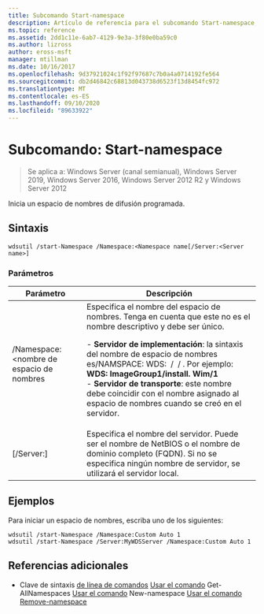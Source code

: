 ```yaml
---
title: Subcomando Start-namespace
description: Artículo de referencia para el subcomando Start-namespace, que inicia un espacio de nombres de difusión programada.
ms.topic: reference
ms.assetid: 2dd1c11e-6ab7-4129-9e3a-3f80e0ba59c0
ms.author: lizross
author: eross-msft
manager: mtillman
ms.date: 10/16/2017
ms.openlocfilehash: 9d37921024c1f92f97687c7b0a4a0714192fe564
ms.sourcegitcommit: db2d46842c68813d043738d6523f13d8454fc972
ms.translationtype: MT
ms.contentlocale: es-ES
ms.lasthandoff: 09/10/2020
ms.locfileid: "89633922"
---
```

# <a name="subcommand-start-namespace"></a>Subcomando: Start-namespace

> Se aplica a: Windows Server (canal semianual), Windows Server 2019, Windows Server 2016, Windows Server 2012 R2 y Windows Server 2012

Inicia un espacio de nombres de difusión programada.

## <a name="syntax"></a>Sintaxis
```
wdsutil /start-Namespace /Namespace:<Namespace name[/Server:<Server name>]
```
### <a name="parameters"></a>Parámetros

|          Parámetro          |                                                                                                                                                                                             Descripción                                                                                                                                                                                             |
|-----------------------------|-----------------------------------------------------------------------------------------------------------------------------------------------------------------------------------------------------------------------------------------------------------------------------------------------------------------------------------------------------------------------------------------------------|
| /Namespace: <nombre de espacio de nombres| Especifica el nombre del espacio de nombres. Tenga en cuenta que este no es el nombre descriptivo y debe ser único.<p>-   **Servidor de implementación**: la sintaxis del nombre de espacio de nombres es/NAMSPACE: WDS: <Image group> / <Image name> / <Index> . Por ejemplo: **WDS: ImageGroup1/install. Wim/1**<br />-   **Servidor de transporte**: este nombre debe coincidir con el nombre asignado al espacio de nombres cuando se creó en el servidor. |
|   [/Server:<Server name>]   |                                                                                                           Especifica el nombre del servidor. Puede ser el nombre de NetBIOS o el nombre de dominio completo (FQDN). Si no se especifica ningún nombre de servidor, se utilizará el servidor local.                                                                                                           |

## <a name="examples"></a>Ejemplos
Para iniciar un espacio de nombres, escriba uno de los siguientes:
```
wdsutil /start-Namespace /Namespace:Custom Auto 1
wdsutil /start-Namespace /Server:MyWDSServer /Namespace:Custom Auto 1
```
## <a name="additional-references"></a>Referencias adicionales
- Clave de sintaxis [de línea de comandos](command-line-syntax-key.md) 
 [Usar el comando](using-the-get-allnamespaces-command.md) 
 Get-AllNamespaces [Usar el comando](using-the-new-namespace-command.md) 
 New-namespace [Usar el comando Remove-namespace](using-the-remove-namespace-command.md)
